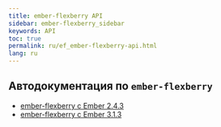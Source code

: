 ```yaml
---
title: ember-flexberry API
sidebar: ember-flexberry_sidebar
keywords: API
toc: true
permalink: ru/ef_ember-flexberry-api.html
lang: ru
---
```


## Aвтодокументация по `ember-flexberry`

* [ember-flexberry с Ember 2.4.3](http://flexberry.github.io/ember-flexberry/autodoc/develop/)
* [ember-flexberry с Ember 3.1.3](http://flexberry.github.io/ember-flexberry/autodoc/feature-ember-update/)

